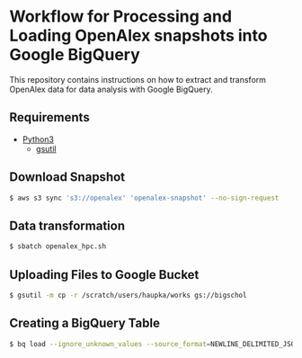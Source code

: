 # Workflow for Processing and Loading OpenAlex snapshots into Google BigQuery

This repository contains instructions on how to extract and transform OpenAlex data for data analysis with Google BigQuery.

## Requirements

- [Python3](https://www.python.org)
  - [gsutil](https://pypi.org/project/gsutil/)


## Download Snapshot

```bash
$ aws s3 sync 's3://openalex' 'openalex-snapshot' --no-sign-request
```

## Data transformation

```bash
$ sbatch openalex_hpc.sh
```

## Uploading Files to Google Bucket

```bash
$ gsutil -m cp -r /scratch/users/haupka/works gs://bigschol
```

## Creating a BigQuery Table

```bash
$ bq load --ignore_unknown_values --source_format=NEWLINE_DELIMITED_JSON subugoe-collaborative:openalex.works gs://bigschol/works/*.gz schema_openalex_work.json
```
